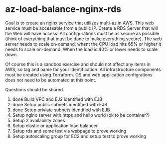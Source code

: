 # az-load-balance-nginx-rds

Goal is to create an nginx service that utilizes multi-az in AWS.  This web service must be accessable from a public IP.  Create a RDS Server that will the Web will have access.   All configurations must be as secure as possible (think of everything that must be done to make everything secure).  The web server needs to scale on-demand; whent the CPU load hits 65% or higher it needs to scale on-demand.  When the load is 40% or lower needs to scale down.

Of course this is a sandbox exercise and should not affect any items in AWS, so tag and name for your identification.  All infrastructure components must be created using Terraform.  OS and web application configrations does not need to be automated at this point.  

Questions should be shared.

1. done Build VPC and EJ2 identified with EJB
2. done Setup public subnets identified with EJB
3. done Setup priviate subnets identified with EJB
4. Setup nginx server with https and hello world (ok to be container?)
5. Setup 2 availability zones
6. Setup elastic or application load balancer 
7. Setup rds and some test via webpage to prove working
8. Setup autoscaling group for EC2 and setup test to prove working 
